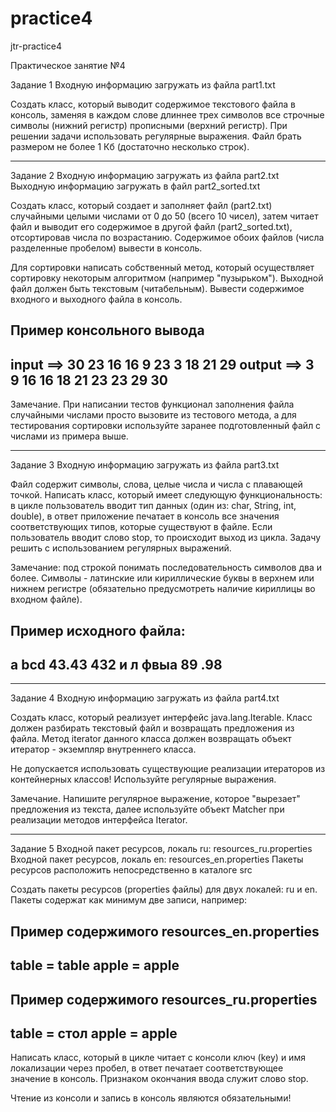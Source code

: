 # practice4
jtr-practice4

Практическое занятие №4

Задание 1
Входную информацию загружать из файла part1.txt

Создать класс, который выводит содержимое текстового файла в консоль, 
заменяя в каждом слове длиннее трех символов все строчные символы 
(нижний регистр) прописными (верхний регистр).
При решении задачи использовать регулярные выражения.
Файл брать размером не более 1 Кб (достаточно несколько строк).

_______________________

Задание 2
Входную информацию загружать из файла part2.txt
Выходную информацию загружать в файл part2_sorted.txt

Создать класс, который создает и заполняет файл (part2.txt) случайными целыми числами от 0 до 50 (всего 10 чисел), 
затем читает файл и выводит его содержимое в другой файл (part2_sorted.txt), отсортировав числа по возрастанию.
Содержимое обоих файлов (числа разделенные пробелом) вывести в консоль.

Для сортировки написать собственный метод, который осуществляет сортировку некоторым алгоритмом (например "пузырьком"). 
Выходной файл должен быть текстовым (читабельным).
Вывести содержимое входного и выходного файла в консоль.

Пример консольного вывода
-------------------------------------------------------
input  ==> 30 23 16 16 9 23 3 18 21 29
output ==> 3 9 16 16 18 21 23 23 29 30
-------------------------------------------------------
Замечание. При написании тестов функционал заполнения файла случайными числами просто вызовите из тестового метода, а
для тестирования сортировки используйте заранее подготовленный файл с числами из примера выше.

_______________________

Задание 3
Входную информацию загружать из файла part3.txt

Файл содержит символы, слова, целые числа и числа с плавающей точкой. Написать класс, который имеет следующую функциональность: 
в цикле пользователь вводит тип данных (один из: char, String, int, double), 
в ответ приложение печатает в консоль все значения соответствующих типов, которые существуют в файле. 
Если пользователь вводит слово stop, то происходит выход из цикла.
Задачу решить с использованием регулярных выражений.

Замечание: под строкой понимать последовательность символов два и более. 
Символы - латинские или кириллические буквы в верхнем или нижнем регистре 
(обязательно предусмотреть наличие кириллицы во входном файле).

Пример исходного файла:
-------------------------------------------------------
a bcd 43.43 432 и л фвыа 89 .98
-------------------------------------------------------

_______________________

Задание 4
Входную информацию загружать из файла part4.txt

Создать класс, который реализует интерфейс java.lang.Iterable. 
Класс должен разбирать текстовый файл и возвращать предложения из файла. 
Метод iterator данного класса должен возвращать объект итератор - экземпляр внутреннего класса.

Не допускается использовать существующие реализации итераторов из контейнерных классов! 
Используйте регулярные выражения.

Замечание. Напишите регулярное выражение, которое "вырезает" предложения из текста, 
далее используйте объект Matcher при реализации методов интерфейса Iterator.

_______________________

Задание 5
Входной пакет ресурсов, локаль ru: resources_ru.properties
Входной пакет ресурсов, локаль en: resources_en.properties
Пакеты ресурсов расположить непосредственно в каталоге src

Создать пакеты ресурсов (properties файлы) для двух локалей: ru и en. Пакеты содержат как минимум две записи, например:

Пример содержимого resources_en.properties
-------------------------------------------------------
table = table
apple = apple
-------------------------------------------------------

Пример содержимого resources_ru.properties
-------------------------------------------------------
table = стол
apple = apple
-------------------------------------------------------

Написать класс, который в цикле читает с консоли ключ (key) и имя локализации через пробел, 
в ответ печатает соответствующее значение в консоль. Признаком окончания ввода служит слово stop.

Чтение из консоли и запись в консоль являются обязательными!
